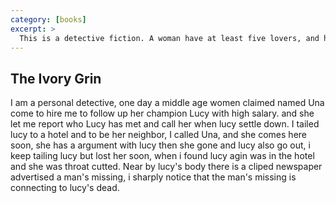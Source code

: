 ```yaml
---
category: [books]
excerpt: > 
  This is a detective fiction. A woman have at least five lovers, and have three lovers at the same time. One day, her lovers found each other and one of them was killed and also the witness dead one by one. Who is the murder and what happend to them, me, a smart detective will announce the results.
---
```


## The Ivory Grin ##
I am a personal detective, one day a middle age women claimed named Una come to hire me to follow up her champion Lucy with high salary. and she let me report who Lucy has met and call her when lucy settle down. I tailed lucy to a hotel and to be her neighbor, I called Una, and she comes here soon, she has a argument with lucy then she gone and lucy also go out, i keep tailing lucy but lost her soon, when i found lucy agin was in the hotel and she was throat cutted. Near by lucy's body there is a cliped newspaper advertised a man's missing, i sharply notice that the man's missing is connecting to lucy's dead.
